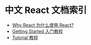 # 中文 React 文档索引
- [Why React 为什么使用 React?](http://facebook.github.io/react/docs/why-react-zh-CN.html)
- [Getting Started 入门教程](http://facebook.github.io/react/docs/getting-started-zh-CN.html)
- [Tutorial 教程](http://facebook.github.io/react/docs/tutorial-zh-CN.html)
